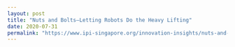 ```yaml
---
layout: post
title: "Nuts and Bolts—Letting Robots Do the Heavy Lifting"
date: 2020-07-31
permalink: "https://www.ipi-singapore.org/innovation-insights/nuts-and-bolts—letting-robots-do-heavy-lifting"
---
```

